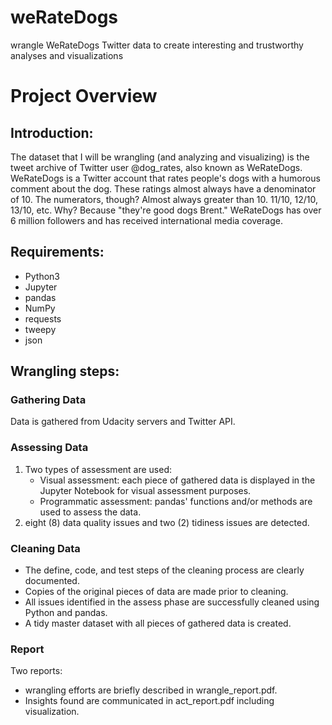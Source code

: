 # weRateDogs
wrangle WeRateDogs Twitter data to create interesting and trustworthy analyses and visualizations

# Project Overview

## Introduction:
The dataset that I will be wrangling (and analyzing and visualizing) is the tweet archive of Twitter user @dog_rates, also known as WeRateDogs. WeRateDogs is a Twitter account that rates people's dogs with a humorous comment about the dog. These ratings almost always have a denominator of 10. The numerators, though? Almost always greater than 10. 11/10, 12/10, 13/10, etc. Why? Because "they're good dogs Brent." WeRateDogs has over 6 million followers and has received international media coverage.

## Requirements:

- Python3
- Jupyter
- pandas
- NumPy
- requests
- tweepy
- json

## Wrangling steps:

### Gathering Data
Data is gathered from Udacity servers and Twitter API.

### Assessing Data
1. Two types of assessment are used:
   - Visual assessment: each piece of gathered data is displayed in the Jupyter Notebook for visual assessment purposes.
   - Programmatic assessment: pandas' functions and/or methods are used to assess the data.
2. eight (8) data quality issues and two (2) tidiness issues are detected.

### Cleaning Data
- The define, code, and test steps of the cleaning process are clearly documented.
- Copies of the original pieces of data are made prior to cleaning.
- All issues identified in the assess phase are successfully cleaned using Python and pandas.
- A tidy master dataset with all pieces of gathered data is created.

### Report
Two reports:
- wrangling efforts are briefly described in wrangle_report.pdf.
- Insights found are communicated in act_report.pdf including visualization.


